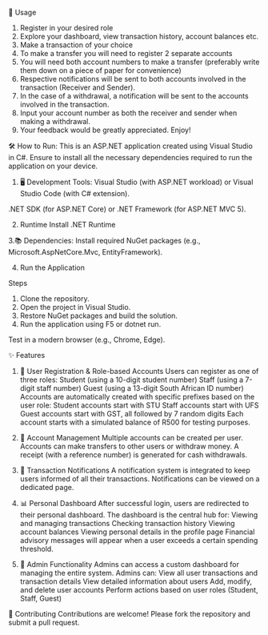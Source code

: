 🚀 Usage

1. Register in your desired role
2. Explore your dashboard, view transaction history, account balances etc.
3. Make a transaction of your choice
4. To make a transfer you will need to register 2 separate accounts
5. You will need both account numbers to make a transfer (preferably write them down on a piece of paper for convenience)
6. Respective notifications will be sent to both accounts involved in the transaction (Receiver and Sender).
7. In the case of a withdrawal, a notification will be sent to the accounts involved in the transaction.
8. Input your account number as both the receiver and sender when making a withdrawal.
9. Your feedback would be greatly appreciated. Enjoy!

🛠️ How to Run:
This is an ASP.NET application created using Visual Studio in C#. Ensure to install all the necessary dependencies required to run the application on your device.

1. 🖥️ Development Tools:
Visual Studio (with ASP.NET workload) or Visual Studio Code (with C# extension).

.NET SDK (for ASP.NET Core) or .NET Framework (for ASP.NET MVC 5).

2. Runtime
Install .NET Runtime

3.📚 Dependencies:
Install required NuGet packages (e.g., Microsoft.AspNetCore.Mvc, EntityFramework).

4. Run the Application

Steps
1. Clone the repository.
2. Open the project in Visual Studio.
3. Restore NuGet packages and build the solution.
4. Run the application using F5 or dotnet run.

Test in a modern browser (e.g., Chrome, Edge).

✨ Features
1. 👤 User Registration & Role-based Accounts
Users can register as one of three roles:
Student (using a 10-digit student number)
Staff (using a 7-digit staff number)
Guest (using a 13-digit South African ID number)
Accounts are automatically created with specific prefixes based on the user role:
Student accounts start with STU
Staff accounts start with UFS
Guest accounts start with GST, all followed by 7 random digits
Each account starts with a simulated balance of R500 for testing purposes.

2. 💼 Account Management
Multiple accounts can be created per user.
Accounts can make transfers to other users or withdraw money. A receipt (with a reference number) is generated for cash withdrawals.

3. 🔔 Transaction Notifications
A notification system is integrated to keep users informed of all their transactions. Notifications can be viewed on a dedicated page.

4. 📊 Personal Dashboard
After successful login, users are redirected to their personal dashboard. The dashboard is the central hub for:
Viewing and managing transactions
Checking transaction history
Viewing account balances
Viewing personal details in the profile page
Financial advisory messages will appear when a user exceeds a certain spending threshold.

5. 👑 Admin Functionality
Admins can access a custom dashboard for managing the entire system.
Admins can:
View all user transactions and transaction details
View detailed information about users
Add, modify, and delete user accounts
Perform actions based on user roles (Student, Staff, Guest)

🤝 Contributing
Contributions are welcome! Please fork the repository and submit a pull request.
